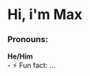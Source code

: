 <style>
.nobr { white-space: nowrap }
</style>

<h1>Hi, i'm Max</h1>
<div class="nobr">
<h3>Pronouns:</h3> <b>He/Him</b>
</div>
- ⚡ Fun fact: ...

<!---
MaxG0345/MaxG0345 is a ✨ special ✨ repository because its `README.md` (this file) appears on your GitHub profile.
You can click the Preview link to take a look at your changes.
--->
